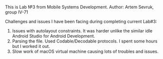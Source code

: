 This is Lab №3 from Mobile Systems Development.
Author: Artem Sevruk, group IV-71

Challenges and issues I have been facing during completing current Lab#3:

1. Issues with autolayout constraints. It was harder unlike the similar idle Android Studio for Android Development.
2. Parsing the file. Used Codable/Decodable protocols. I spent some hours but I worked it out.
3. Slow work of macOS virtual machine causing lots of troubles and issues.
